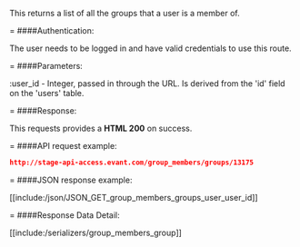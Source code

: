 <!-- --- title: GET /group_members/groups/:user_id -->

This returns a list of all the groups that a user is a member of. 

=
####Authentication:

The user needs to be logged in and have valid credentials to use this route.

=
####Parameters:

:user_id - Integer, passed in through the URL. Is derived from the 'id' field on the 'users' table.

=
####Response:

This requests provides a <strong>HTML 200</strong> on success.

=
####API request example:
```json
http://stage-api-access.evant.com/group_members/groups/13175
```

=
####JSON response example:

[[include:/json/JSON_GET_group_members_groups_user_user_id]]

=
####Response Data Detail:

[[include:/serializers/group_members_group]]